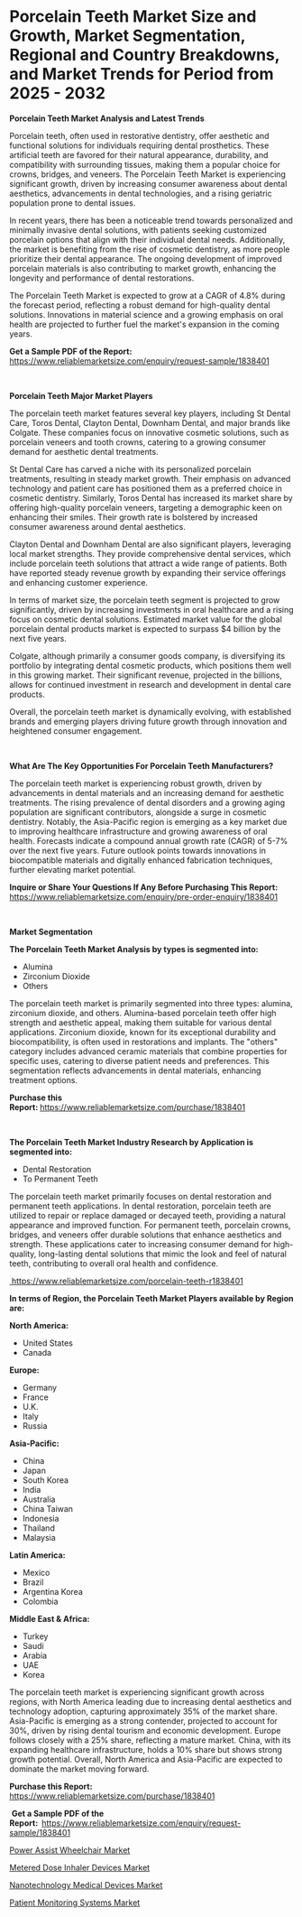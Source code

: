 <p><h1>Porcelain Teeth Market Size and Growth, Market Segmentation, Regional and Country Breakdowns, and Market Trends for Period from 2025 -  2032</h1></p><p><strong>Porcelain Teeth Market Analysis and Latest Trends</strong></p>
<p><p>Porcelain teeth, often used in restorative dentistry, offer aesthetic and functional solutions for individuals requiring dental prosthetics. These artificial teeth are favored for their natural appearance, durability, and compatibility with surrounding tissues, making them a popular choice for crowns, bridges, and veneers. The Porcelain Teeth Market is experiencing significant growth, driven by increasing consumer awareness about dental aesthetics, advancements in dental technologies, and a rising geriatric population prone to dental issues.</p><p>In recent years, there has been a noticeable trend towards personalized and minimally invasive dental solutions, with patients seeking customized porcelain options that align with their individual dental needs. Additionally, the market is benefiting from the rise of cosmetic dentistry, as more people prioritize their dental appearance. The ongoing development of improved porcelain materials is also contributing to market growth, enhancing the longevity and performance of dental restorations. </p><p>The Porcelain Teeth Market is expected to grow at a CAGR of 4.8% during the forecast period, reflecting a robust demand for high-quality dental solutions. Innovations in material science and a growing emphasis on oral health are projected to further fuel the market's expansion in the coming years.</p></p>
<p><strong>Get a Sample PDF of the Report:&nbsp;</strong> <a href="https://www.reliablemarketsize.com/enquiry/request-sample/1838401?utm_campaign=2038&utm_medium=2&utm_source=Github&utm_content=ia&utm_term=04032025&utm_id=porcelain-teeth">https://www.reliablemarketsize.com/enquiry/request-sample/1838401</a></p>
<p>&nbsp;</p>
<p><strong>Porcelain Teeth Major Market Players</strong></p>
<p><p>The porcelain teeth market features several key players, including St Dental Care, Toros Dental, Clayton Dental, Downham Dental, and major brands like Colgate. These companies focus on innovative cosmetic solutions, such as porcelain veneers and tooth crowns, catering to a growing consumer demand for aesthetic dental treatments.</p><p>St Dental Care has carved a niche with its personalized porcelain treatments, resulting in steady market growth. Their emphasis on advanced technology and patient care has positioned them as a preferred choice in cosmetic dentistry. Similarly, Toros Dental has increased its market share by offering high-quality porcelain veneers, targeting a demographic keen on enhancing their smiles. Their growth rate is bolstered by increased consumer awareness around dental aesthetics.</p><p>Clayton Dental and Downham Dental are also significant players, leveraging local market strengths. They provide comprehensive dental services, which include porcelain teeth solutions that attract a wide range of patients. Both have reported steady revenue growth by expanding their service offerings and enhancing customer experience.</p><p>In terms of market size, the porcelain teeth segment is projected to grow significantly, driven by increasing investments in oral healthcare and a rising focus on cosmetic dental solutions. Estimated market value for the global porcelain dental products market is expected to surpass $4 billion by the next five years.</p><p>Colgate, although primarily a consumer goods company, is diversifying its portfolio by integrating dental cosmetic products, which positions them well in this growing market. Their significant revenue, projected in the billions, allows for continued investment in research and development in dental care products.</p><p>Overall, the porcelain teeth market is dynamically evolving, with established brands and emerging players driving future growth through innovation and heightened consumer engagement.</p></p>
<p>&nbsp;</p>
<p><strong>What Are The Key Opportunities For Porcelain Teeth Manufacturers?</strong></p>
<p><p>The porcelain teeth market is experiencing robust growth, driven by advancements in dental materials and an increasing demand for aesthetic treatments. The rising prevalence of dental disorders and a growing aging population are significant contributors, alongside a surge in cosmetic dentistry. Notably, the Asia-Pacific region is emerging as a key market due to improving healthcare infrastructure and growing awareness of oral health. Forecasts indicate a compound annual growth rate (CAGR) of 5-7% over the next five years. Future outlook points towards innovations in biocompatible materials and digitally enhanced fabrication techniques, further elevating market potential.</p></p>
<p><strong>Inquire or Share Your Questions If Any Before Purchasing This Report:</strong> <a href="https://www.reliablemarketsize.com/enquiry/pre-order-enquiry/1838401?utm_campaign=2038&utm_medium=2&utm_source=Github&utm_content=ia&utm_term=04032025&utm_id=porcelain-teeth">https://www.reliablemarketsize.com/enquiry/pre-order-enquiry/1838401</a></p>
<p>&nbsp;</p>
<p><strong>Market Segmentation</strong></p>
<p><strong>The Porcelain Teeth Market Analysis by types is segmented into:</strong></p>
<p><ul><li>Alumina</li><li>Zirconium Dioxide</li><li>Others</li></ul></p>
<p><p>The porcelain teeth market is primarily segmented into three types: alumina, zirconium dioxide, and others. Alumina-based porcelain teeth offer high strength and aesthetic appeal, making them suitable for various dental applications. Zirconium dioxide, known for its exceptional durability and biocompatibility, is often used in restorations and implants. The "others" category includes advanced ceramic materials that combine properties for specific uses, catering to diverse patient needs and preferences. This segmentation reflects advancements in dental materials, enhancing treatment options.</p></p>
<p><strong>Purchase this Report:&nbsp;</strong><a href="https://www.reliablemarketsize.com/purchase/1838401?utm_campaign=2038&utm_medium=2&utm_source=Github&utm_content=ia&utm_term=04032025&utm_id=porcelain-teeth">https://www.reliablemarketsize.com/purchase/1838401</a></p>
<p>&nbsp;</p>
<p><strong>The Porcelain Teeth Market Industry Research by Application is segmented into:</strong></p>
<p><ul><li>Dental Restoration</li><li>To Permanent Teeth</li></ul></p>
<p><p>The porcelain teeth market primarily focuses on dental restoration and permanent teeth applications. In dental restoration, porcelain teeth are utilized to repair or replace damaged or decayed teeth, providing a natural appearance and improved function. For permanent teeth, porcelain crowns, bridges, and veneers offer durable solutions that enhance aesthetics and strength. These applications cater to increasing consumer demand for high-quality, long-lasting dental solutions that mimic the look and feel of natural teeth, contributing to overall oral health and confidence.</p></p>
<p><a href="https://www.reliablemarketsize.com/porcelain-teeth-r1838401?utm_campaign=2038&utm_medium=2&utm_source=Github&utm_content=ia&utm_term=04032025&utm_id=porcelain-teeth">&nbsp;https://www.reliablemarketsize.com/porcelain-teeth-r1838401</a></p>
<p><strong>In terms of Region, the Porcelain Teeth Market Players available by Region are:</strong></p>
<p>
    <p> <strong> North America: </strong>
        <ul>
            <li>United States</li>
            <li>Canada</li>
        </ul>
        </p> 
    <p> <strong> Europe: </strong>
        <ul>
            <li>Germany</li>
            <li>France</li>
            <li>U.K.</li>
            <li>Italy</li>
            <li>Russia</li>
        </ul>
        </p> 
    <p> <strong> Asia-Pacific: </strong>
        <ul>
            <li>China</li>
            <li>Japan</li>
            <li>South Korea</li>
            <li>India</li>
            <li>Australia</li>
            <li>China Taiwan</li>
            <li>Indonesia</li>
            <li>Thailand</li>
            <li>Malaysia</li>
        </ul>
        </p> 
    <p> <strong> Latin America: </strong>
        <ul>
            <li>Mexico</li>
            <li>Brazil</li>
            <li>Argentina Korea</li>
            <li>Colombia</li>
        </ul>
        </p> 
    <p> <strong> Middle East & Africa: </strong>
        <ul>
            <li>Turkey</li>
            <li>Saudi</li>
            <li>Arabia</li>
            <li>UAE</li>
            <li>Korea</li>
        </ul>
    </p>
    </p>
<p><p>The porcelain teeth market is experiencing significant growth across regions, with North America leading due to increasing dental aesthetics and technology adoption, capturing approximately 35% of the market share. Asia-Pacific is emerging as a strong contender, projected to account for 30%, driven by rising dental tourism and economic development. Europe follows closely with a 25% share, reflecting a mature market. China, with its expanding healthcare infrastructure, holds a 10% share but shows strong growth potential. Overall, North America and Asia-Pacific are expected to dominate the market moving forward.</p></p>
<p><strong>Purchase this Report: </strong><a href="https://www.reliablemarketsize.com/purchase/1838401?utm_campaign=2038&utm_medium=2&utm_source=Github&utm_content=ia&utm_term=04032025&utm_id=porcelain-teeth">https://www.reliablemarketsize.com/purchase/1838401</a></p>
<p>&nbsp;<strong>Get a Sample PDF of the Report:&nbsp;&nbsp;</strong><a href="https://www.reliablemarketsize.com/enquiry/request-sample/1838401?utm_campaign=2038&utm_medium=2&utm_source=Github&utm_content=ia&utm_term=04032025&utm_id=porcelain-teeth">https://www.reliablemarketsize.com/enquiry/request-sample/1838401</a></p>
<p><strong></strong></p>
<p><p><a href="https://github.com/rogetspate12/Market-Research-Report-List-1/blob/main/power-assist-wheelchair-market.md?utm_campaign=2038&utm_medium=2&utm_source=Github&utm_content=ia&utm_term=04032025&utm_id=porcelain-teeth">Power Assist Wheelchair Market</a></p><p><a href="https://github.com/shgunialking07/Market-Research-Report-List-1/blob/main/metered-dose-inhaler-devices-market.md?utm_campaign=2038&utm_medium=2&utm_source=Github&utm_content=ia&utm_term=04032025&utm_id=porcelain-teeth">Metered Dose Inhaler Devices Market</a></p><p><a href="https://github.com/sahoolipko6f/Market-Research-Report-List-1/blob/main/nanotechnology-medical-devices-market.md?utm_campaign=2038&utm_medium=2&utm_source=Github&utm_content=ia&utm_term=04032025&utm_id=porcelain-teeth">Nanotechnology Medical Devices Market</a></p><p><a href="https://github.com/ranewknaller/Market-Research-Report-List-1/blob/main/patient-monitoring-systems-market.md?utm_campaign=2038&utm_medium=2&utm_source=Github&utm_content=ia&utm_term=04032025&utm_id=porcelain-teeth">Patient Monitoring Systems Market</a></p></p>